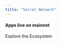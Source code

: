 ```yaml
---
title: "Secret Network"
---
```


<!-- Home Hero-->
<column class="new-home__cover " mode="full">
  <block class="new-home__cover__full-w">
  <new-home-hero />
  </block>
</column>

<!-- Logo Carousel -->
<logo-carousel />

<column class=" spacer-s " >
  <block>
    <new-home-contracts />
  </block>
</column>

<!-- Controlls  -->
<column number="2" class="page-developers__horizontal-scroll ">
<block class="new-home__block-header">

#### Apps live on mainnet

</block>
<block class="justify-right">
<scroll-horizontal />
</block>
</column>

<!-- Horizontal Scroll -->
<column class="page-developers__cool-stuff  horizontal-slider" mode="full">
  <block >
    <developers-cool-stuff />
  </block>
</column>

<column>
  <block style="text-align:center" class="new-home__side-spacer"> 
    <btn class="no-arrow new-home__slider-btn" url="../ecosystem/dapps" >Explore the Ecosystem</btn>
  </block>
</column>

<column class="spacer-s">
  <block>
    <new-home-call-action />
  </block>
</column>

<column  class="new-home__bg__top">
  <block class="no-padding">
  <new-home-announcement location="top" />
  </block>
</column>

<!-- Blog cards -->
<column class=" new-home__bg">
  <block>
    <new-blog-latest-posts class="latest-blog-cards" />
  </block>
</column>

<!-- Home featured media -->
<column class="new-home__bg__bottom space-top new-home__block-header">
  <block>
    <new-media-featured-home-v2 >
    </new-media-featured-home-v2>
  </block>
</column>

<column class="spacer-s">
  <block>
    <new-home-mission />
  </block>
</column>

<!-- General CTAs -->
<column class="spacer-s" number="3" number-m="2" number-s="1">
  <block >
    <general-ctas id="get-started" />
  </block>
  <block >
    <general-ctas id="build-on-secret" />
  </block>
  <block >
    <general-ctas id="join-the-community" />
  </block>
</column >
